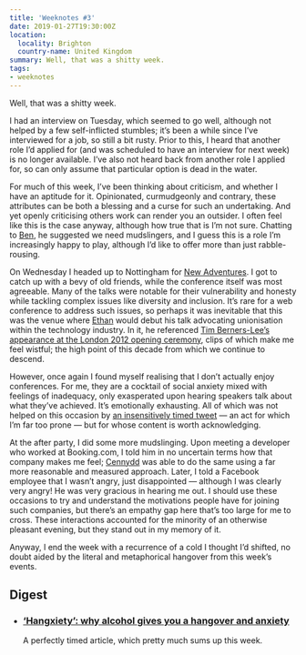```yaml
---
title: 'Weeknotes #3'
date: 2019-01-27T19:30:00Z
location:
  locality: Brighton
  country-name: United Kingdom
summary: Well, that was a shitty week.
tags:
- weeknotes
---
```

Well, that was a shitty week.

I had an interview on Tuesday, which seemed to go well, although not helped by a few self-inflicted stumbles; it’s been a while since I’ve interviewed for a job, so still a bit rusty. Prior to this, I heard that another role I’d applied for (and was scheduled to have an interview for next week) is no longer available. I’ve also not heard back from another role I applied for, so can only assume that particular option is dead in the water.

For much of this week, I’ve been thinking about criticism, and whether I have an aptitude for it. Opinionated, curmudgeonly and contrary, these attributes can be both a blessing and a curse for such an undertaking. And yet openly criticising others work can render you an outsider. I often feel like this is the case anyway, although how true that is I’m not sure. Chatting to [Ben][1], he suggested we need mudslingers, and I guess this is a role I’m increasingly happy to play, although I’d like to offer more than just rabble-rousing.

On Wednesday I headed up to Nottingham for [New Adventures][2]. I got to catch up with a bevy of old friends, while the conference itself was most agreeable. Many of the talks were notable for their vulnerability and honesty while tackling complex issues like diversity and inclusion. It’s rare for a web conference to address such issues, so perhaps it was inevitable that this was the venue where [Ethan][3] would debut his talk advocating unionisation within the technology industry. In it, he referenced [Tim Berners-Lee’s appearance at the London 2012 opening ceremony][4], clips of which make me feel wistful; the high point of this decade from which we continue to descend.

However, once again I found myself realising that I don’t actually enjoy conferences. For me, they are a cocktail of social anxiety mixed with feelings of inadequacy, only exasperated upon hearing speakers talk about what they’ve achieved. It’s emotionally exhausting. All of which was not helped on this occasion by [an insensitively timed tweet][5] — an act for which I’m far too prone — but for whose content is worth acknowledging.

At the after party, I did some more mudslinging. Upon meeting a developer who worked at Booking.com, I told him in no uncertain terms how that company makes me feel; [Cennydd][6] was able to do the same using a far more reasonable and measured approach. Later, I told a Facebook employee that I wasn’t angry, just disappointed — although I was clearly very angry! He was very gracious in hearing me out. I should use these occasions to try and understand the motivations people have for joining such companies, but there’s an empathy gap here that’s too large for me to cross. These interactions accounted for the minority of an otherwise pleasant evening, but they stand out in my memory of it.

Anyway, I end the week with a recurrence of a cold I thought I’d shifted, no doubt aided by the literal and metaphorical hangover from this week’s events.

## Digest

* ### [‘Hangxiety’: why alcohol gives you a hangover and anxiety][7]

  A perfectly timed article, which pretty much sums up this week.

[1]: https://bensauer.net
[2]: https://newadventuresconf.com/2019/
[3]: https://ethanmarcotte.com
[4]: https://www.youtube.com/watch?v=UMNFehJIi0E
[5]: https://paulrobertlloyd.com/notes/1548289381
[6]: https://www.cennydd.com
[7]: https://www.theguardian.com/lifeandstyle/2019/jan/27/hangxiety-why-alcohol-gives-you-a-hangover-and-anxiety
